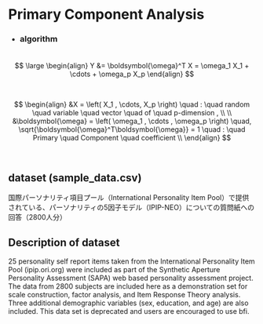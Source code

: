 # Primary Component Analysis

- ### algorithm<br><br>

$$
\large
\begin{align}
Y &= \boldsymbol{\omega}^T X = \omega_1 X_1 + \cdots + \omega_p X_p
\end{align}
$$

<br>

$$
\begin{align}
&X = \left(
X_1 , \cdots, X_p 
\right) \quad : \quad random \quad variable \quad vector \quad of \quad p-dimension , \\
\\
&\boldsymbol{\omega} = \left(
\omega_1 , \cdots , \omega_p \right) \quad, \sqrt{\boldsymbol{\omega}^T\boldsymbol{\omega}} = 1 \quad : \quad Primary \quad Component \quad coefficient \\
\end{align}
$$

<br>
    
## dataset (sample_data.csv)
国際パーソナリティ項目プール（International Personality Item Pool）で提供されている、パーソナリティの5因子モデル（IPIP-NEO）についての質問紙への回答（2800人分）

## Description of dataset
25 personality self report items taken from the International Personality Item Pool (ipip.ori.org) were included as part of the Synthetic Aperture Personality Assessment (SAPA) web based personality assessment project. The data from 2800 subjects are included here as a demonstration set for scale construction, factor analysis, and Item Response Theory analysis. Three additional demographic variables (sex, education, and age) are also included. This data set is deprecated and users are encouraged to use bfi.
